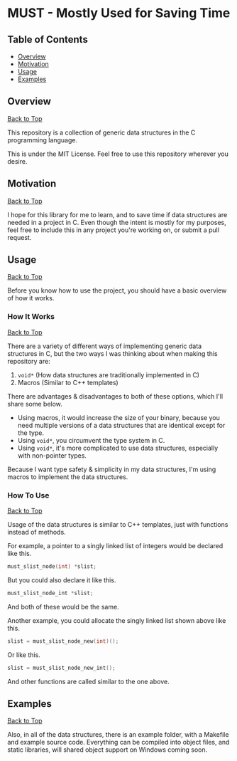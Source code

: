 # MUST - Mostly Used for Saving Time

## Table of Contents
* [Overview](#user-content-overview)
* [Motivation](#user-content-motivation)
* [Usage](#user-content-usage)
* [Examples](#user-content-examples)

## Overview
[Back to Top](#)

This repository is a collection of generic data structures in the C programming language.

This is under the MIT License. Feel free to use this repository wherever you desire.

## Motivation
[Back to Top](#)

I hope for this library for me to learn, and to save time if data structures are needed in a project in C.
Even though the intent is mostly for my purposes, feel free to include this in any project you're working on, or submit a pull request.

## Usage
[Back to Top](#)

Before you know how to use the project, you should have a basic overview of how it works.

### How It Works
[Back to Top](#)

There are a variety of different ways of implementing generic data structures in C, but the two ways I was thinking about when making this repository are:
1. ```void*``` (How data structures are traditionally implemented in C)
2. Macros (Similar to C++ templates)

There are advantages & disadvantages to both of these options, which I'll share some below.
* Using macros, it would increase the size of your binary, because you need multiple versions of a data structures that are identical except for the type.
* Using ```void*```, you circumvent the type system in C.
* Using ```void*```, it's more complicated to use data structures, especially with non-pointer types.

Because I want type safety & simplicity in my data structures, I'm using macros to implement the data structures.

### How To Use
[Back to Top](#)

Usage of the data structures is similar to C++ templates, just with functions instead of methods.

For example, a pointer to a singly linked list of integers would be declared like this.
```C
must_slist_node(int) *slist;
```
But you could also declare it like this.
```C
must_slist_node_int *slist;
```
And both of these would be the same.

Another example, you could allocate the singly linked list shown above like this.
```C
slist = must_slist_node_new(int)();
```
Or like this.
```C
slist = must_slist_node_new_int();
```
And other functions are called similar to the one above.

## Examples
[Back to Top](#)

Also, in all of the data structures, there is an example folder, with a Makefile and example source code.
Everything can be compiled into object files, and static libraries, will shared object support on Windows coming soon.
